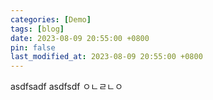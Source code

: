 ```yaml
---
categories: [Demo]
tags: [blog]
date: 2023-08-09 20:55:00 +0800
pin: false
last_modified_at: 2023-08-09 20:55:00 +0800
---
```

asdfsadf
asdfsdf
ㅇㄴㄹㄴㅇ
